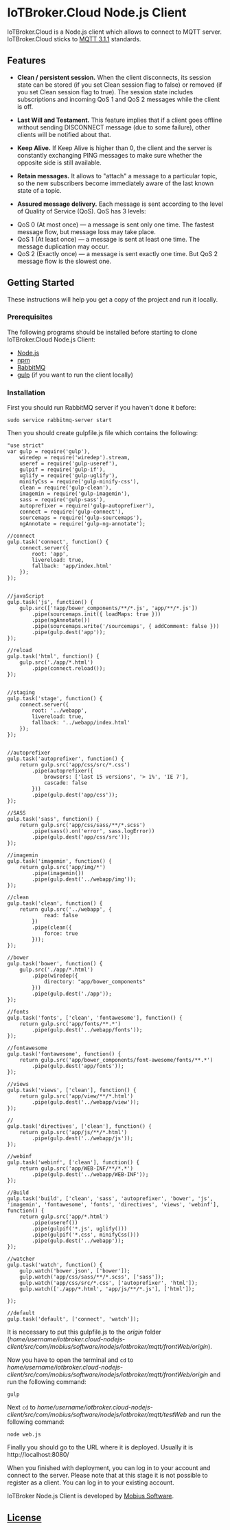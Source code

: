 # IoTBroker.Cloud Node.js Client

IoTBroker.Cloud is a Node.js client which allows to connect to MQTT server. IoTBroker.Cloud sticks to [MQTT 3.1.1](http://docs.oasis-open.org/mqtt/mqtt/v3.1.1/os/mqtt-v3.1.1-os.pdf) standards. 

## Features

* **Clean / persistent session.** When the client disconnects, its session state can be stored (if you set Clean session flag to false) or removed (if you set Clean session flag to true). The session state includes subscriptions and incoming QoS 1 and QoS 2 messages while the client is off.

* **Last Will and Testament.** This feature implies that if a client goes offline without sending DISCONNECT message (due to some failure), other clients will be notified about that.

* **Keep Alive.** If Keep Alive is higher than 0, the client and the server is constantly exchanging PING messages to make sure whether the opposite side is still available. 

* **Retain messages.** It allows to "attach" a message to a particular topic, so the new subscribers become immediately aware of the last known state of a topic.

* **Assured message delivery.** Each message is sent according to the level of Quality of Service (QoS). QoS has 3 levels:
- QoS 0 (At most once) — a message is sent only one time. The fastest message flow, but message loss may take place. 
- QoS 1 (At least once) — a message is sent at least one time. The message duplication may occur.  
- QoS 2 (Exactly once) — a message is sent exactly one time.  But QoS 2 message flow is the slowest one. 

## Getting Started

These instructions will help you get a copy of the project and run it locally.

### Prerequisites

The following programs should be installed before starting to clone IoTBroker.Cloud Node.js Client:

* [Node.js](https://nodejs.org/en/download)
* [npm](https://docs.npmjs.com/cli/install)
* [RabbitMQ](https://www.rabbitmq.com/download.html)
* [gulp](https://github.com/gulpjs/gulp/blob/master/docs/getting-started.md) (if you want to run the client locally)

### Installation

First you should run RabbitMQ server if you haven't done it before:

```
sudo service rabbitmq-server start
```

Then you should create gulpfile.js file which contains the following:

```
"use strict"
var gulp = require('gulp'),
    wiredep = require('wiredep').stream,
    useref = require('gulp-useref'),
    gulpif = require('gulp-if'),
    uglify = require('gulp-uglify'),
    minifyCss = require('gulp-minify-css'),
    clean = require('gulp-clean'),
    imagemin = require('gulp-imagemin'),
    sass = require('gulp-sass'),
    autoprefixer = require('gulp-autoprefixer'),
    connect = require('gulp-connect'),
    sourcemaps = require('gulp-sourcemaps'),
    ngAnnotate = require('gulp-ng-annotate');

//connect
gulp.task('connect', function() {
    connect.server({
        root: 'app',
        livereload: true,
        fallback: 'app/index.html'
    });
});


//javaScript
gulp.task('js', function() {
    gulp.src(['!app/bower_components/**/*.js', 'app/**/*.js'])
        .pipe(sourcemaps.init({ loadMaps: true }))
        .pipe(ngAnnotate())
        .pipe(sourcemaps.write('/sourcemaps', { addComment: false }))
        .pipe(gulp.dest('app'));
});

//reload 
gulp.task('html', function() {
    gulp.src('./app/*.html')
        .pipe(connect.reload());
});


//staging
gulp.task('stage', function() {
    connect.server({
        root: '../webapp',
        livereload: true,
        fallback: '../webapp/index.html'
    });
});


//autoprefixer
gulp.task('autoprefixer', function() {
    return gulp.src('app/css/src/*.css')
        .pipe(autoprefixer({
            browsers: ['last 15 versions', '> 1%', 'IE 7'],
            cascade: false
        }))
        .pipe(gulp.dest('app/css'));
});

//SASS
gulp.task('sass', function() {
    return gulp.src('app/css/sass/**/*.scss')
        .pipe(sass().on('error', sass.logError))
        .pipe(gulp.dest('app/css/src'));
});

//imagemin
gulp.task('imagemin', function() {
    return gulp.src('app/img/*')
        .pipe(imagemin())
        .pipe(gulp.dest('../webapp/img'));
});

//clean 
gulp.task('clean', function() {
    return gulp.src('../webapp', {
            read: false
        })
        .pipe(clean({
            force: true
        }));
});

//bower
gulp.task('bower', function() {
    gulp.src('./app/*.html')
        .pipe(wiredep({
            directory: "app/bower_components"
        }))
        .pipe(gulp.dest('./app'));
});

//fonts
gulp.task('fonts', ['clean', 'fontawesome'], function() {
    return gulp.src('app/fonts/**.*')
        .pipe(gulp.dest('../webapp/fonts'));
});

//fontawesome
gulp.task('fontawesome', function() {
    return gulp.src('app/bower_components/font-awesome/fonts/**.*')
        .pipe(gulp.dest('app/fonts'));
});

//views
gulp.task('views', ['clean'], function() {
    return gulp.src('app/view/**/*.html')
        .pipe(gulp.dest('../webapp/view'));
});

//
gulp.task('directives', ['clean'], function() {
    return gulp.src('app/js/**/*.html')
        .pipe(gulp.dest('../webapp/js'));
});

//webinf
gulp.task('webinf', ['clean'], function() {
    return gulp.src('app/WEB-INF/**/*.*')
        .pipe(gulp.dest('../webapp/WEB-INF'));
});

//Build
gulp.task('build', ['clean', 'sass', 'autoprefixer', 'bower', 'js', 'imagemin', 'fontawesome', 'fonts', 'directives', 'views', 'webinf'], function() {
    return gulp.src('app/*.html')
        .pipe(useref())
        .pipe(gulpif('*.js', uglify()))
        .pipe(gulpif('*.css', minifyCss()))
        .pipe(gulp.dest('../webapp'));
});

//watcher
gulp.task('watch', function() {
    gulp.watch('bower.json', ['bower']);
    gulp.watch('app/css/sass/**/*.scss', ['sass']);
    gulp.watch('app/css/src/*.css', ['autoprefixer', 'html']);
    gulp.watch(['./app/*.html', 'app/js/**/*.js'], ['html']);

});

//default 
gulp.task('default', ['connect', 'watch']);
```

It is necessary to put this gulpfile.js to the *origin* folder (*home/username/iotbroker.cloud-nodejs-client/src/com/mobius/software/nodejs/iotbroker/mqtt/frontWeb/origin*).  

Now you have to open the terminal and ```cd``` to *home/username/iotbroker.cloud-nodejs-client/src/com/mobius/software/nodejs/iotbroker/mqtt/frontWeb/origin* and run the following command:
```
gulp 
```
Next ```cd``` to *home/username/iotbroker.cloud-nodejs-client/src/com/mobius/software/nodejs/iotbroker/mqtt/testWeb* and run the following command:
```
node web.js
```
Finally you should go to the URL where it is deployed. Usually it is http://localhost:8080/

When you finished with deployment, you can log in to your account and connect to the server. Please note that at this stage it is not possible to register as a client. You can log in to your existing account.

IoTBroker Node.js Client is developed by [Mobius Software](http://mobius-software.com).

## [License](LICENSE.md)
